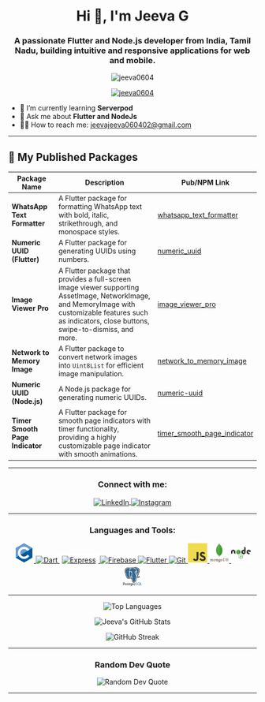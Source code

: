 <h1 align="center">Hi 👋, I'm Jeeva G</h1>
<h3 align="center">A passionate Flutter and Node.js developer from India, Tamil Nadu, building intuitive and responsive applications for web and mobile.</h3>

<p align="center"> 
  <img src="https://komarev.com/ghpvc/?username=jeeva0604&label=Profile%20views&color=0e75b6&style=flat" alt="jeeva0604" />
</p>

<p align="center"> 
  <a href="https://github.com/ryo-ma/github-profile-trophy">
    <img src="https://github-profile-trophy.vercel.app/?username=jeeva0604&theme=onedark" alt="jeeva0604" />
  </a> 
</p>

- 🌱 I’m currently learning **Serverpod**
- 💬 Ask me about **Flutter and NodeJs**
- 👯‍♂️ How to reach me: [jeevajeeva060402@gmail.com](mailto:jeevajeeva060402@gmail.com)

---

## 🚀 My Published Packages

| Package Name | Description | Pub/NPM Link |
|-------------|-------------|-------------|
| **WhatsApp Text Formatter** | A Flutter package for formatting WhatsApp text with bold, italic, strikethrough, and monospace styles. | [whatsapp_text_formatter](https://pub.dev/packages/whatsapp_text_formatter) |
| **Numeric UUID (Flutter)** | A Flutter package for generating UUIDs using numbers. | [numeric_uuid](https://pub.dev/packages/numeric_uuid) |
| **Image Viewer Pro** | A Flutter package that provides a full-screen image viewer supporting AssetImage, NetworkImage, and MemoryImage with customizable features such as indicators, close buttons, swipe-to-dismiss, and more. | [image_viewer_pro](https://pub.dev/packages/image_viewer_pro) |
| **Network to Memory Image** | A Flutter package to convert network images into `Uint8List` for efficient image manipulation. | [network_to_memory_image](https://pub.dev/packages/network_to_memory_image) |
| **Numeric UUID (Node.js)** | A Node.js package for generating numeric UUIDs. | [numeric-uuid](https://www.npmjs.com/package/numeric-uuid) |
| **Timer Smooth Page Indicator** | A Flutter package for smooth page indicators with timer functionality, providing a highly customizable page indicator with smooth animations. | [timer_smooth_page_indicator](https://pub.dev/packages/timer_smooth_page_indicator) |

---

<h3 align="center">Connect with me:</h3>
<p align="center">
  <a href="https://linkedin.com/in/jeeva-g-r0628/" target="_blank">
    <img align="center" src="https://raw.githubusercontent.com/rahuldkjain/github-profile-readme-generator/master/src/images/icons/Social/linked-in-alt.svg" alt="LinkedIn" height="30" width="40" />
  </a>
  <a href="https://instagram.com/jeeva_r45/" target="_blank">
    <img align="center" src="https://raw.githubusercontent.com/rahuldkjain/github-profile-readme-generator/master/src/images/icons/Social/instagram.svg" alt="Instagram" height="30" width="40" />
  </a>
</p>

---

<h3 align="center">Languages and Tools:</h3>
<p align="center">
  <a href="https://www.cprogramming.com/" target="_blank" rel="noreferrer">
    <img src="https://raw.githubusercontent.com/devicons/devicon/master/icons/c/c-original.svg" alt="C" width="40" height="40"/>
  </a>
  <a href="https://dart.dev" target="_blank" rel="noreferrer">
    <img src="https://www.vectorlogo.zone/logos/dartlang/dartlang-icon.svg" alt="Dart" width="40" height="40"/>
  </a>
  <a href="https://expressjs.com" target="_blank" rel="noreferrer">
    <img src="https://www.rapidbrains.com/assets/img/services/rapidbrains-expressjs.webp" alt="Express" width="40" height="40" style="background-color:white; padding:5px; border-radius:5px;"/>
  </a>
  <a href="https://firebase.google.com/" target="_blank" rel="noreferrer">
    <img src="https://www.vectorlogo.zone/logos/firebase/firebase-icon.svg" alt="Firebase" width="40" height="40"/>
  </a>
  <a href="https://flutter.dev" target="_blank" rel="noreferrer">
    <img src="https://www.vectorlogo.zone/logos/flutterio/flutterio-icon.svg" alt="Flutter" width="40" height="40"/>
  </a>
  <a href="https://git-scm.com/" target="_blank" rel="noreferrer">
    <img src="https://www.vectorlogo.zone/logos/git-scm/git-scm-icon.svg" alt="Git" width="40" height="40"/>
  </a>
  <a href="https://developer.mozilla.org/en-US/docs/Web/JavaScript" target="_blank" rel="noreferrer">
    <img src="https://raw.githubusercontent.com/devicons/devicon/master/icons/javascript/javascript-original.svg" alt="JavaScript" width="40" height="40"/>
  </a>
  <a href="https://www.mongodb.com/" target="_blank" rel="noreferrer">
    <img src="https://raw.githubusercontent.com/devicons/devicon/master/icons/mongodb/mongodb-original-wordmark.svg" alt="MongoDB" width="40" height="40"/>
  </a>
  <a href="https://nodejs.org" target="_blank" rel="noreferrer">
    <img src="https://raw.githubusercontent.com/devicons/devicon/master/icons/nodejs/nodejs-original-wordmark.svg" alt="Node.js" width="40" height="40"/>
  </a>
  <a href="https://www.postgresql.org" target="_blank" rel="noreferrer">
    <img src="https://raw.githubusercontent.com/devicons/devicon/master/icons/postgresql/postgresql-original-wordmark.svg" alt="PostgreSQL" width="40" height="40"/>
  </a>
</p>

---

<p align="center">
  <img src="https://github-readme-stats.vercel.app/api/top-langs?username=jeeva0604&show_icons=true&locale=en&layout=compact&theme=radical" alt="Top Languages" />
</p>

<p align="center">
  <img src="https://github-readme-stats.vercel.app/api?username=jeeva0604&show_icons=true&locale=en&theme=radical" alt="Jeeva's GitHub Stats" />
</p>

<p align="center">
  <img src="https://github-readme-streak-stats.herokuapp.com/?user=jeeva0604&theme=radical" alt="GitHub Streak" />
</p>

---

<h3 align="center">Random Dev Quote</h3>
<p align="center">
  <img src="https://quotes-github-readme.vercel.app/api?type=horizontal&theme=radical" alt="Random Dev Quote" />
</p>

---
